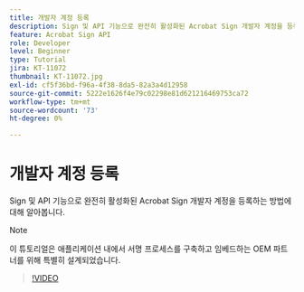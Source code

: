 ```yaml
---
title: 개발자 계정 등록
description: Sign 및 API 기능으로 완전히 활성화된 Acrobat Sign 개발자 계정을 등록하는 방법에 대해 알아봅니다.
feature: Acrobat Sign API
role: Developer
level: Beginner
type: Tutorial
jira: KT-11072
thumbnail: KT-11072.jpg
exl-id: cf5f36bd-f96a-4f38-8da5-82a3a4d12958
source-git-commit: 5222e1626f4e79c02298e81d621216469753ca72
workflow-type: tm+mt
source-wordcount: '73'
ht-degree: 0%

---
```


# 개발자 계정 등록

Sign 및 API 기능으로 완전히 활성화된 Acrobat Sign 개발자 계정을 등록하는 방법에 대해 알아봅니다.

>[!NOTE]
>
>이 튜토리얼은 애플리케이션 내에서 서명 프로세스를 구축하고 임베드하는 OEM 파트너를 위해 특별히 설계되었습니다.

>[!VIDEO](https://video.tv.adobe.com/v/3445925?hidetitle=true&captions=kor)
